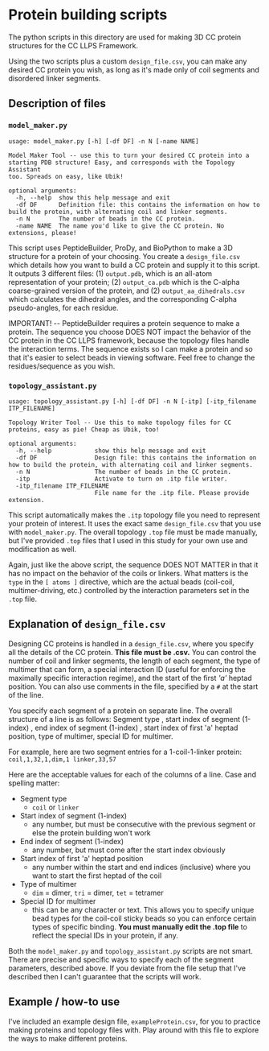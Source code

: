 # Protein building scripts

The python scripts in this directory are used for making 3D CC protein structures for the CC LLPS Framework. 

Using the two scripts plus a custom `design_file.csv`, you can make any desired CC protein you wish, as long as it's made only of coil segments and disordered linker segments.




## Description of files

### `model_maker.py`
```
usage: model_maker.py [-h] [-df DF] -n N [-name NAME]

Model Maker Tool -- use this to turn your desired CC protein into a starting PDB structure! Easy, and corresponds with the Topology Assistant
too. Spreads on easy, like Ubik!

optional arguments:
  -h, --help  show this help message and exit
  -df DF      Definition file: this contains the information on how to build the protein, with alternating coil and linker segments.
  -n N        The number of beads in the CC protein.
  -name NAME  The name you'd like to give the CC protein. No extensions, please!
```
  
This script uses PeptideBuilder, ProDy, and BioPython to make a 3D structure for a protein of your choosing. You create a `design_file.csv` which details how you want to build a CC protein and supply it to this script. It outputs 3 different files: (1) `output.pdb`, which is an all-atom representation of your protein; (2) `output_ca.pdb` which is the C-alpha coarse-grained version of the protein, and (2) `output_aa_dihedrals.csv` which calculates the dihedral angles, and the corresponding C-alpha pseudo-angles, for each residue.

IMPORTANT! -- PeptideBuilder requires a protein sequence to make a protein. The sequence you choose DOES NOT impact the behavior of the CC protein in the CC LLPS framework, because the topology files handle the interaction terms. The sequence exists so I can make a protein and so that it's easier to select beads in viewing software. Feel free to change the residues/sequence as you wish.


### `topology_assistant.py`
```
usage: topology_assistant.py [-h] [-df DF] -n N [-itp] [-itp_filename ITP_FILENAME]

Topology Writer Tool -- Use this to make topology files for CC proteins, easy as pie! Cheap as Ubik, too!

optional arguments:
  -h, --help            show this help message and exit
  -df DF                Design file: this contains the information on how to build the protein, with alternating coil and linker segments.
  -n N                  The number of beads in the CC protein.
  -itp                  Activate to turn on .itp file writer.
  -itp_filename ITP_FILENAME
                        File name for the .itp file. Please provide extension.
```

This script automatically makes the `.itp` topology file you need to represent your protein of interest. It uses the exact same `design_file.csv` that you use with `model_maker.py`. The overall topology `.top` file must be made manually, but I've provided `.top` files that I used in this study for your own use and modification as well.

Again, just like the above script, the sequence DOES NOT MATTER in that it has no impact on the behavior of the coils or linkers. What matters is the `type` in the `[ atoms ]` directive, which are the actual beads (coil-coil, multimer-driving, etc.) controlled by the interaction parameters set in the `.top` file.


## Explanation of `design_file.csv`
Designing CC proteins is handled in a `design_file.csv`, where you specify all the details of the CC protein. **This file must be .csv.** You can control the number of coil and linker segments, the length of each segment, the type of multimer that can form, a special interaction ID (useful for enforcing the maximally specific interaction regime), and the start of the first *'a'* heptad position. You can also use comments in the file, specified by a `#` at the start of the line. 

You specify each segment of a protein on separate line. The overall structure of a line is as follows:
Segment type , start index of segment (1-index) , end index of segment (1-index) , start index of first 'a' heptad position, type of multimer, special ID for multimer.

For example, here are two segment entries for a 1-coil-1-linker protein:
`coil,1,32,1,dim,1
linker,33,57`

Here are the acceptable values for each of the columns of a line. Case and spelling matter:
- Segment type
    - `coil` or `linker`
- Start index of segment (1-index)
    - any number, but must be consecutive with the previous segment or else the protein building won't work
- End index of segment (1-index)
    - any number, but must come after the start index obviously
- Start index of first 'a' heptad position
    - any number within the start and end indices (inclusive) where you want to start the first heptad of the coil
- Type of multimer
    - `dim` = dimer, `tri` = dimer, `tet` = tetramer
- Special ID for multimer
    - this can be any character or text. This allows you to specify unique bead types for the coil-coil sticky beads so you can enforce certain types of specific binding. **You must manually edit the .top file** to reflect the special IDs in your protein, if any.

Both the `model_maker.py` and `topology_assistant.py` scripts are not smart. There are precise and specific ways to specify each of the segment parameters, described above. If you deviate from the file setup that I've described then I can't guarantee that the scripts will work.



## Example / how-to use
I've included an example design file, `exampleProtein.csv`, for you to practice making proteins and topology files with. Play around with this file to explore the ways to make different proteins.